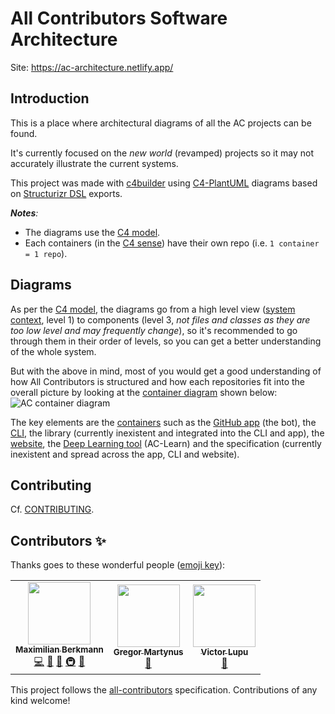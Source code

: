 # All Contributors Software Architecture
Site: https://ac-architecture.netlify.app/

## Introduction

This is a place where architectural diagrams of all the AC projects can be found.

It's currently focused on the _new world_ (revamped) projects so it may not accurately illustrate the current systems.
<!-- ref: https://github.com/all-contributors/app/issues/329 -->
This project was made with [c4builder] using [C4-PlantUML] diagrams based on [Structurizr DSL](https://github.com/structurizr/dsl) exports.

_**Notes**:_
-  The diagrams use the [C4 model].
-  Each containers (in the [C4 sense](https://c4model.com/#faq)) have their own repo (i.e. `1 container = 1 repo`).

## Diagrams
As per the [C4 model], the diagrams go from a high level view ([system context](docs/context.svg), level 1) to components (level 3, _not files and classes as they are too low level and may frequently change_), so it's recommended to go through them in their order of levels, so you can get a better understanding of the whole system.

But with the above in mind, most of you would get a good understanding of how All Contributors is structured and how each repositories fit into the overall picture by looking at the [container diagram](docs/1%20All%20Contributors%20System/system.svg) shown below:
![AC container diagram](docs/1%20All%20Contributors%20System/system.svg)

The key elements are the [containers](https://c4model.com/#ContainerDiagram) such as the [GitHub app](https://github.com/all-contributors/app) (the bot), the [CLI](https://github.com/all-contributors/all-contributors-cli), the library (currently inexistent and integrated into the CLI and app), the [website](https://allcontributors.org/), the [Deep Learning tool](https://github.com/all-contributors/ac-learn) (AC-Learn) and the specification (currently inexistent and spread across the app, CLI and website).

## Contributing
Cf. [CONTRIBUTING](./CONTRIBUTING.md).

[C4 model]: https://c4model.com
[c4builder]: https://adrianvlupu.github.io/C4-Builder/
[C4-PlantUML]: https://github.com/RicardoNiepel/C4-PlantUML
[PlantUML]: http://plantuml.com/
[Markdown]: https://guides.github.com/features/mastering-markdown/
## Contributors ✨

Thanks goes to these wonderful people ([emoji key](https://allcontributors.org/docs/en/emoji-key)):

<!-- ALL-CONTRIBUTORS-LIST:START - Do not remove or modify this section -->
<!-- prettier-ignore-start -->
<!-- markdownlint-disable -->
<table>
  <tr>
    <td align="center"><a href="https://github.com/Berkmann18"><img src="https://avatars.githubusercontent.com/u/8260834?v=4?s=100" width="100px;" alt=""/><br /><sub><b>Maximilian Berkmann</b></sub></a><br /><a href="https://github.com/all-contributors/architecture/commits?author=Berkmann18" title="Code">💻</a> <a href="https://github.com/all-contributors/architecture/commits?author=Berkmann18" title="Documentation">📖</a> <a href="#ideas-Berkmann18" title="Ideas, Planning, & Feedback">🤔</a> <a href="#infra-Berkmann18" title="Infrastructure (Hosting, Build-Tools, etc)">🚇</a> <a href="#maintenance-Berkmann18" title="Maintenance">🚧</a></td>
    <td align="center"><a href="https://dev.to/gr2m"><img src="https://avatars.githubusercontent.com/u/39992?v=4?s=100" width="100px;" alt=""/><br /><sub><b>Gregor Martynus</b></sub></a><br /><a href="#ideas-gr2m" title="Ideas, Planning, & Feedback">🤔</a></td>
    <td align="center"><a href="https://github.com/adrianvlupu"><img src="https://avatars.githubusercontent.com/u/4486850?v=4?s=100" width="100px;" alt=""/><br /><sub><b>Victor Lupu</b></sub></a><br /><a href="https://github.com/all-contributors/architecture/issues?q=author%3Aadrianvlupu" title="Bug reports">🐛</a></td>
  </tr>
</table>

<!-- markdownlint-restore -->
<!-- prettier-ignore-end -->

<!-- ALL-CONTRIBUTORS-LIST:END -->

This project follows the [all-contributors](https://github.com/all-contributors/all-contributors) specification. Contributions of any kind welcome!
